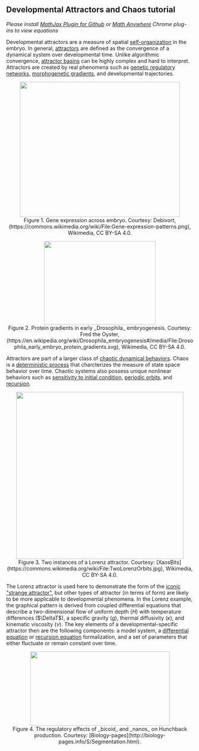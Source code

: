 ## Developmental Attractors and Chaos tutorial  

_Please install [MathJax Plugin for Github](https://chrome.google.com/webstore/detail/mathjax-plugin-for-github/ioemnmodlmafdkllaclgeombjnmnbima/related) or [Math Anywhere](https://chrome.google.com/webstore/detail/math-anywhere/gebhifiddmaaeecbaiemfpejghjdjmhc) Chrome plug-ins to view equations_  

Developmental attractors are a measure of spatial [self-organization](https://en.wikipedia.org/wiki/Self-organization) in the embryo. In general, [attractors](http://www.scholarpedia.org/article/Attractor) are defined as the convergence of a dynamical system over developmental time. Unlike algorithmic convergence, [attractor basins](http://www.scholarpedia.org/article/Basin_of_attraction) can be highly complex and hard to interpret. Attractors are created by real phenomena such as [genetic regulatory networks](https://en.wikipedia.org/wiki/Gene_regulatory_network), [morphogenetic gradients](https://www.ncbi.nlm.nih.gov/pmc/articles/PMC2773637/), and developmental trajectories.  

<p align="center">
  <img width="430" height="364" src="https://user-images.githubusercontent.com/19001437/56056496-f65b6700-5d21-11e9-8ae9-bf4a6ee11c21.png"><BR>
  Figure 1. Gene expression across embryo. Courtesy: Debivort, (https://commons.wikimedia.org/wiki/File:Gene-expression-patterns.png), Wikimedia, CC BY-SA 4.0.
</p>
  
<p align="center">
  <img width="300" height="225" src="https://user-images.githubusercontent.com/19001437/56056568-273b9c00-5d22-11e9-8919-47b3afcdf106.png"><BR>
  Figure 2. Protein gradients in early _Drosophila_ embryogenesis. Courtesy: 
 Fred the Oyster, (https://en.wikipedia.org/wiki/Drosophila_embryogenesis#/media/File:Drosophila_early_embryo_protein_gradients.svg), Wikimedia, CC BY-SA 4.0.
</p>

Attractors are part of a larger class of [chaotic dynamical behaviors](https://en.wikipedia.org/wiki/Chaos_theory). Chaos is a [deterministic process](https://en.wikipedia.org/wiki/Deterministic_system_(philosophy)) that charcterizes the measure of state space behavior over time. Chaotic systems also possess unique nonlinear behaviors such as [sensitivity to initial condition](http://demonstrations.wolfram.com/SensitivityToInitialConditionsInChaos/), [periodic orbits](http://www.scholarpedia.org/article/Periodic_orbit), and [recursion](https://en.wikipedia.org/wiki/Recursion).  

<p align="center">
  <img width="450" height="450" src="https://user-images.githubusercontent.com/19001437/56057929-b9916f00-5d25-11e9-8033-09212e14d3e1.jpg"><BR>
  Figure 3. Two instances of a Lorenz attractor. Courtesy: [XaosBits](https://commons.wikimedia.org/wiki/File:TwoLorenzOrbits.jpg), Wikimedia, CC BY-SA 4.0.
</p>

The Lorenz attractor is used here to demonstrate the form of the [iconic "strange attractor"](https://en.wikipedia.org/wiki/Chaos:_Making_a_New_Science), but other types of attractor (in terms of form) are likely to be more applicable to developmental phenomena. In the Lorenz example, the graphical pattern is derived from coupled differential equations that describe a two-dimensional flow of uniform depth ($H$) with temperature differences ($\DeltaT$), a specific gravity ($g$), thermal diffusivity ($\kappa$), and kinematic viscosity ($\nu$). The key elements of a developmental-specific attractor then are the following components: a model system, a [differential equation](http://mathworld.wolfram.com/Difference-DifferentialEquation.html) or [recursion equation](http://mathworld.wolfram.com/RecurrenceEquation.html) formalization, and a set of parameters that either fluctuate or remain constant over time. 


<p align="center">
  <img width="375" height="200" src="https://user-images.githubusercontent.com/19001437/56056715-95805e80-5d22-11e9-8803-79a860051e35.gif"><BR>
  Figure 4. The regulatory effects of _bicoid_ and _nanos_ on Hunchback production. Courtesy: [Biology-pages](http://biology-pages.info/S/Segmentation.html).
</p>

